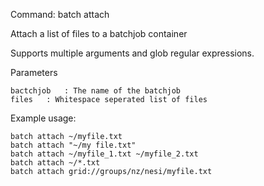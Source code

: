Command: batch attach <batchjob> <files>

Attach a list of files to a batchjob container

Supports multiple arguments and glob regular expressions.

Parameters

    bactchjob   : The name of the batchjob
    files	: Whitespace seperated list of files

Example usage:

    batch attach ~/myfile.txt
    batch attach "~/my file.txt"
    batch attach ~/myfile_1.txt ~/myfile_2.txt
    batch attach ~/*.txt
    batch attach grid://groups/nz/nesi/myfile.txt
 
